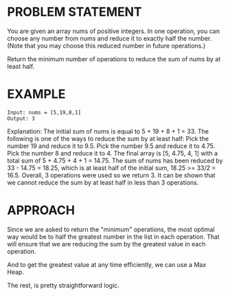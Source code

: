 # PROBLEM STATEMENT

You are given an array nums of positive integers. In one operation, you can choose any number from nums and reduce it to exactly half the number. (Note that you may choose this reduced number in future operations.)

Return the minimum number of operations to reduce the sum of nums by at least half.

# EXAMPLE

    Input: nums = [5,19,8,1]
    Output: 3

Explanation: The initial sum of nums is equal to 5 + 19 + 8 + 1 = 33.
The following is one of the ways to reduce the sum by at least half:
Pick the number 19 and reduce it to 9.5.
Pick the number 9.5 and reduce it to 4.75.
Pick the number 8 and reduce it to 4.
The final array is [5, 4.75, 4, 1] with a total sum of 5 + 4.75 + 4 + 1 = 14.75. 
The sum of nums has been reduced by 33 - 14.75 = 18.25, which is at least half of the initial sum, 18.25 >= 33/2 = 16.5.
Overall, 3 operations were used so we return 3.
It can be shown that we cannot reduce the sum by at least half in less than 3 operations.

# APPROACH

Since we are asked to return the "minimum" operations, the most optimal way would be to half the greatest number in the list in each operation. That will ensure that we are reducing the sum by the greatest value in each operation.

And to get the greatest value at any time efficiently, we can use a Max Heap.

The rest, is pretty straightforward logic.